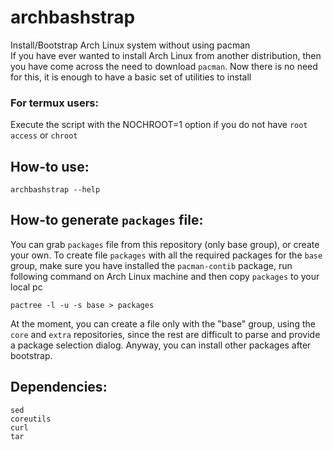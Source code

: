 # archbashstrap
Install/Bootstrap Arch Linux system without using pacman \
If you have ever wanted to install Arch Linux from another distribution, then you have come across the need to download `pacman`. Now there is no need for this, it is enough to have a basic set of utilities to install

### For termux users:
Execute the script with the NOCHROOT=1 option if you do not have `root access` or `chroot`

## How-to use:
`archbashstrap --help`

## How-to generate `packages` file:
You can grab `packages` file from this repository (only base group), or create your own. To create file `packages` with all the required packages for the `base` group, make sure you have installed the `pacman-contib` package, run following command on Arch Linux machine and then copy `packages` to your local pc
```
pactree -l -u -s base > packages
```
At the moment, you can create a file only with the "base" group, using the `core` and `extra` repositories, since the rest are difficult to parse and provide a package selection dialog. Anyway, you can install other packages after bootstrap.

## Dependencies:
`sed` \
`coreutils` \
`curl` \
`tar`
